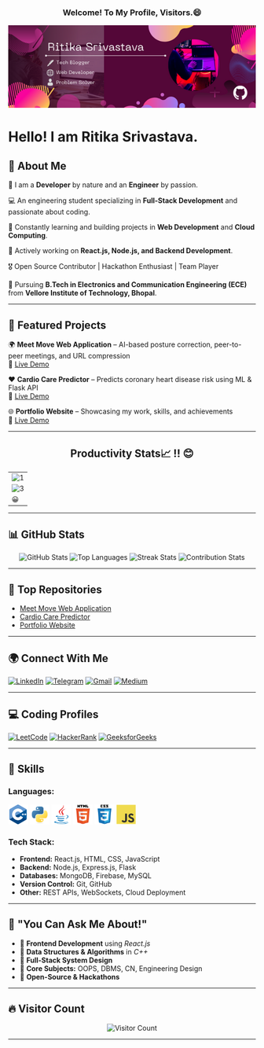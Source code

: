<h3 align="center"> <p>Welcome! To My Profile, Visitors.😄</p> </h3>
<p align="center">
  <img src="glow.png" alt="Glow" width="600">
</p>

# **Hello! I am Ritika Srivastava.**

## 🌟 About Me

🚀 I am a **Developer** by nature and an **Engineer** by passion.

💻 An engineering student specializing in **Full-Stack Development** and passionate about coding.

🌱 Constantly learning and building projects in **Web Development** and **Cloud Computing**.

🎯 Actively working on **React.js, Node.js, and Backend Development**.

🎖️ Open Source Contributor | Hackathon Enthusiast | Team Player

📖 Pursuing **B.Tech in Electronics and Communication Engineering (ECE)** from **Vellore Institute of Technology, Bhopal**.

---

## 🚀 Featured Projects

🌍 **Meet Move Web Application** – AI-based posture correction, peer-to-peer meetings, and URL compression  
🔗 [Live Demo](https://meet-move-jl7t.onrender.com/landing)

❤️ **Cardio Care Predictor** – Predicts coronary heart disease risk using ML & Flask API  
🔗 [Live Demo](https://cardio-care-predictor.vercel.app/)

🌐 **Portfolio Website** – Showcasing my work, skills, and achievements  
🔗 [Live Demo](https://ritikasrivastava-portfolio.vercel.app/)

---

<h2 align="center">Productivity Stats📈 !! 😊</h2>
 
 <table>
  <tr>
    <td><img src="https://github-profile-summary-cards.vercel.app/api/cards/profile-details?username=ritikasrv12&theme=monokai"  display=block width=100% height=auto  alt="1" >   </td>
  </tr> 
   
 <tr>
   <td><img src="https://activity-graph.herokuapp.com/graph?username=ritikasrv12&bg_color=1a1b27&color=be90f2&line=638fda&point=35aea1&area=true"  display=block width=100% height=auto alt="3" ></td>
  </td>
  </tr>
  <tr><td>😀</td></tr>
</table>

---

## 📊 GitHub Stats

<p align="center">
  <img src="https://github-readme-stats.vercel.app/api?username=ritikasrv12&theme=radical&show_icons=true" alt="GitHub Stats">
  <img src="https://github-readme-stats.vercel.app/api/top-langs/?username=ritikasrv12&theme=radical&layout=compact&hide=Jupyter%20Notebook" alt="Top Languages">
  <img src="https://github-readme-streak-stats.herokuapp.com/?user=ritikasrv12&theme=tokyonight" alt="Streak Stats">
  <img src="https://github-contributor-stats.vercel.app/api?username=ritikasrv12" alt="Contribution Stats">
</p>

---

## 📂 Top Repositories

- [Meet Move Web Application](https://github.com/ritikasrv12/Meet-Move)
- [Cardio Care Predictor](https://github.com/ritikasrv12/Cardio-Care-Predictor)
- [Portfolio Website](https://github.com/ritikasrv12/Portfolio)

---

## 🌍 Connect With Me

[![LinkedIn](https://img.shields.io/badge/-LinkedIn-blue?style=flat-square&logo=Linkedin&logoColor=white)](https://www.linkedin.com/in/ritika-srivastava-47b11b221/)
[![Telegram](https://img.shields.io/badge/-Telegram-blue?style=flat-square&logo=Telegram&logoColor=white)](https://t.me/Rits646)
[![Gmail](https://img.shields.io/badge/-Email-c14438?style=flat-square&logo=Gmail&logoColor=white)](mailto:ritikasrivastava646@gmail.com)
[![Medium](https://img.shields.io/badge/-Medium-03a57a?style=flat-square&logo=Medium&logoColor=white)](https://medium.com/@ritikasrivastava646)

---

## 💻 Coding Profiles

[![LeetCode](https://img.shields.io/badge/-LeetCode-FFA116?style=flat-square&logo=LeetCode&logoColor=black)](https://leetcode.com/RITS321/)
[![HackerRank](https://img.shields.io/badge/-HackerRank-2EC866?style=flat-square&logo=HackerRank&logoColor=black)](https://www.hackerrank.com/ritikasrivastav8?hr_r=1)
[![GeeksforGeeks](https://img.shields.io/badge/-GeeksforGeeks-32CD32?style=flat-square&logo=GeeksforGeeks&logoColor=black)](https://www.geeksforgeeks.org/user/ritikasriva04t0/)

---

## 📌 Skills

### **Languages:**
<p>
  <img src="https://raw.githubusercontent.com/devicons/devicon/master/icons/cplusplus/cplusplus-original.svg" alt="C++" width="40" height="40"/>
  <img src="https://raw.githubusercontent.com/devicons/devicon/master/icons/python/python-original.svg" alt="Python" width="40" height="40"/>
  <img src="https://raw.githubusercontent.com/devicons/devicon/master/icons/java/java-original.svg" alt="Java" width="40" height="40"/>
  <img src="https://raw.githubusercontent.com/devicons/devicon/master/icons/html5/html5-original-wordmark.svg" alt="HTML" width="40" height="40"/>
  <img src="https://raw.githubusercontent.com/devicons/devicon/master/icons/css3/css3-original-wordmark.svg" alt="CSS" width="40" height="40"/>
  <img src="https://raw.githubusercontent.com/devicons/devicon/master/icons/javascript/javascript-original.svg" alt="JavaScript" width="40" height="40"/>
</p>

### **Tech Stack:**
- **Frontend:** React.js, HTML, CSS, JavaScript
- **Backend:** Node.js, Express.js, Flask
- **Databases:** MongoDB, Firebase, MySQL
- **Version Control:** Git, GitHub
- **Other:** REST APIs, WebSockets, Cloud Deployment

---

## 🌟 "You Can Ask Me About!"
- 🔹 **Frontend Development** using *React.js*
- 🔹 **Data Structures & Algorithms** in *C++*
- 🔹 **Full-Stack System Design**
- 🔹 **Core Subjects:** OOPS, DBMS, CN, Engineering Design
- 🔹 **Open-Source & Hackathons**

---

## 🔥 Visitor Count

<p align="center">
  <img src="https://profile-counter.glitch.me/{ritikasrv12}/count.svg" alt="Visitor Count">
</p>

---
